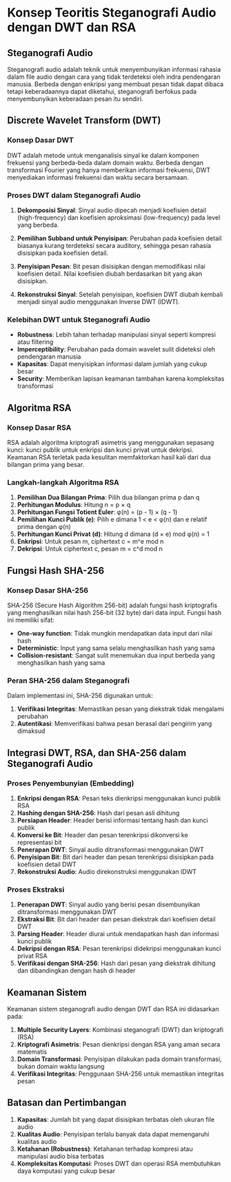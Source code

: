 # Konsep Teoritis Steganografi Audio dengan DWT dan RSA

## Steganografi Audio

Steganografi audio adalah teknik untuk menyembunyikan informasi rahasia dalam file audio dengan cara yang tidak terdeteksi oleh indra pendengaran manusia. Berbeda dengan enkripsi yang membuat pesan tidak dapat dibaca tetapi keberadaannya dapat diketahui, steganografi berfokus pada menyembunyikan keberadaan pesan itu sendiri.

## Discrete Wavelet Transform (DWT)

### Konsep Dasar DWT

DWT adalah metode untuk menganalisis sinyal ke dalam komponen frekuensi yang berbeda-beda dalam domain waktu. Berbeda dengan transformasi Fourier yang hanya memberikan informasi frekuensi, DWT menyediakan informasi frekuensi dan waktu secara bersamaan.

### Proses DWT dalam Steganografi Audio

1. **Dekomposisi Sinyal**: Sinyal audio dipecah menjadi koefisien detail (high-frequency) dan koefisien aproksimasi (low-frequency) pada level yang berbeda.

2. **Pemilihan Subband untuk Penyisipan**: Perubahan pada koefisien detail biasanya kurang terdeteksi secara auditory, sehingga pesan rahasia disisipkan pada koefisien detail.

3. **Penyisipan Pesan**: Bit pesan disisipkan dengan memodifikasi nilai koefisien detail. Nilai koefisien diubah berdasarkan bit yang akan disisipkan.

4. **Rekonstruksi Sinyal**: Setelah penyisipan, koefisien DWT diubah kembali menjadi sinyal audio menggunakan Inverse DWT (IDWT).

### Kelebihan DWT untuk Steganografi Audio

- **Robustness**: Lebih tahan terhadap manipulasi sinyal seperti kompresi atau filtering
- **Imperceptibility**: Perubahan pada domain wavelet sulit dideteksi oleh pendengaran manusia
- **Kapasitas**: Dapat menyisipkan informasi dalam jumlah yang cukup besar
- **Security**: Memberikan lapisan keamanan tambahan karena kompleksitas transformasi

## Algoritma RSA

### Konsep Dasar RSA

RSA adalah algoritma kriptografi asimetris yang menggunakan sepasang kunci: kunci publik untuk enkripsi dan kunci privat untuk dekripsi. Keamanan RSA terletak pada kesulitan memfaktorkan hasil kali dari dua bilangan prima yang besar.

### Langkah-langkah Algoritma RSA

1. **Pemilihan Dua Bilangan Prima**: Pilih dua bilangan prima p dan q
2. **Perhitungan Modulus**: Hitung n = p × q
3. **Perhitungan Fungsi Totient Euler**: φ(n) = (p - 1) × (q - 1)
4. **Pemilihan Kunci Publik (e)**: Pilih e dimana 1 < e < φ(n) dan e relatif prima dengan φ(n)
5. **Perhitungan Kunci Privat (d)**: Hitung d dimana (d × e) mod φ(n) = 1
6. **Enkripsi**: Untuk pesan m, ciphertext c = m^e mod n
7. **Dekripsi**: Untuk ciphertext c, pesan m = c^d mod n

## Fungsi Hash SHA-256

### Konsep Dasar SHA-256

SHA-256 (Secure Hash Algorithm 256-bit) adalah fungsi hash kriptografis yang menghasilkan nilai hash 256-bit (32 byte) dari data input. Fungsi hash ini memiliki sifat:

- **One-way function**: Tidak mungkin mendapatkan data input dari nilai hash
- **Deterministic**: Input yang sama selalu menghasilkan hash yang sama
- **Collision-resistant**: Sangat sulit menemukan dua input berbeda yang menghasilkan hash yang sama

### Peran SHA-256 dalam Steganografi

Dalam implementasi ini, SHA-256 digunakan untuk:
1. **Verifikasi Integritas**: Memastikan pesan yang diekstrak tidak mengalami perubahan
2. **Autentikasi**: Memverifikasi bahwa pesan berasal dari pengirim yang dimaksud

## Integrasi DWT, RSA, dan SHA-256 dalam Steganografi Audio

### Proses Penyembunyian (Embedding)

1. **Enkripsi dengan RSA**: Pesan teks dienkripsi menggunakan kunci publik RSA
2. **Hashing dengan SHA-256**: Hash dari pesan asli dihitung
3. **Persiapan Header**: Header berisi informasi tentang hash dan kunci publik
4. **Konversi ke Bit**: Header dan pesan terenkripsi dikonversi ke representasi bit
5. **Penerapan DWT**: Sinyal audio ditransformasi menggunakan DWT
6. **Penyisipan Bit**: Bit dari header dan pesan terenkripsi disisipkan pada koefisien detail DWT
7. **Rekonstruksi Audio**: Audio direkonstruksi menggunakan IDWT

### Proses Ekstraksi

1. **Penerapan DWT**: Sinyal audio yang berisi pesan disembunyikan ditransformasi menggunakan DWT
2. **Ekstraksi Bit**: Bit dari header dan pesan diekstrak dari koefisien detail DWT
3. **Parsing Header**: Header diurai untuk mendapatkan hash dan informasi kunci publik
4. **Dekripsi dengan RSA**: Pesan terenkripsi didekripsi menggunakan kunci privat RSA
5. **Verifikasi dengan SHA-256**: Hash dari pesan yang diekstrak dihitung dan dibandingkan dengan hash di header

## Keamanan Sistem

Keamanan sistem steganografi audio dengan DWT dan RSA ini didasarkan pada:

1. **Multiple Security Layers**: Kombinasi steganografi (DWT) dan kriptografi (RSA)
2. **Kriptografi Asimetris**: Pesan dienkripsi dengan RSA yang aman secara matematis
3. **Domain Transformasi**: Penyisipan dilakukan pada domain transformasi, bukan domain waktu langsung
4. **Verifikasi Integritas**: Penggunaan SHA-256 untuk memastikan integritas pesan

## Batasan dan Pertimbangan

1. **Kapasitas**: Jumlah bit yang dapat disisipkan terbatas oleh ukuran file audio
2. **Kualitas Audio**: Penyisipan terlalu banyak data dapat memengaruhi kualitas audio
3. **Ketahanan (Robustness)**: Ketahanan terhadap kompresi atau manipulasi audio bisa terbatas
4. **Kompleksitas Komputasi**: Proses DWT dan operasi RSA membutuhkan daya komputasi yang cukup besar 